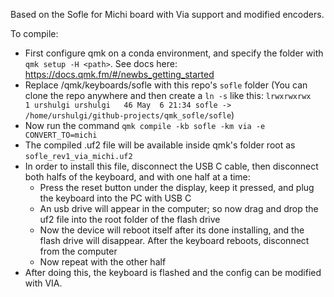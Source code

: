 Based on the Sofle for Michi board with Via support and modified encoders.

To compile:

- First configure qmk on a conda environment, and specify the folder with `qmk setup -H <path>`. See docs here: https://docs.qmk.fm/#/newbs_getting_started
- Replace /qmk/keyboards/sofle with this repo's `sofle` folder (You can clone the repo anywhere and then create a `ln -s` like this: `lrwxrwxrwx   1 urshulgi urshulgi   46 May  6 21:34 sofle -> /home/urshulgi/github-projects/qmk_sofle/sofle`)
- Now run the command `qmk compile -kb sofle -km via -e CONVERT_TO=michi`
- The compiled .uf2 file will be available inside qmk's folder root as `sofle_rev1_via_michi.uf2`
- In order to install this file, disconnect the USB C cable, then disconnect both halfs of the keyboard, and with one half at a time:
	- Press the reset button under the display, keep it pressed, and plug the keyboard into the PC with USB C
	- An usb drive will appear in the computer; so now drag and drop the uf2 file into the root folder of the flash drive
	- Now the device will reboot itself after its done installing, and the flash drive will disappear. After the keyboard reboots, disconnect from the computer
	- Now repeat with the other half
- After doing this, the keyboard is flashed and the config can be modified with VIA.